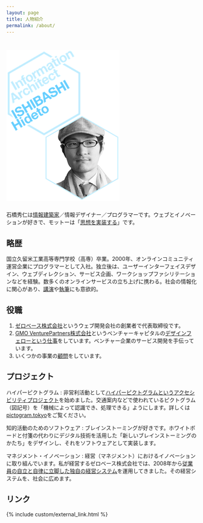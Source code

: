 ```yaml
---
layout: page
title: 人物紹介
permalink: /about/
---
```


<h1><img alt="Hideto ISHIBASHI, Information Architect" src="/images/top/eyecatcher.png" class="no-border"></h1>

石橋秀仁は[情報建築家](/blog/future-of-information-architect/)／情報デザイナー／プログラマーです。ウェブとイノベーションが好きで、モットーは「[思想を実装する](/philosophy/)」です。


## 略歴

国立久留米工業高等専門学校（高専）卒業。2000年、オンラインコミュニティ運営企業にプログラマーとして入社。独立後は、ユーザーインターフェイスデザイン、ウェブディレクション、サービス企画、ワークショップファシリテーションなどを経験。数多くのオンラインサービスの立ち上げに携わる。社会の情報化に関心があり、[講演](/speech/)や[執筆](/writing/)にも意欲的。


## 役職

1. [ゼロベース株式会社](http://zerobase.jp)というウェブ開発会社の創業者で代表取締役です。
2. [GMO VenturePartners株式会社](http://www.gmo-vp.com)というベンチャーキャピタルの[デザインフェローという仕事](/blog/design-fellow-at-venture-capital/)をしています。ベンチャー企業のサービス開発を手伝っています。
3. いくつかの事業の[顧問](/advice/)をしています。


## プロジェクト

ハイパーピクトグラム
: 非営利活動として[ハイパーピクトグラムというアクセシビリティプロジェクト](https://medium.com/@zerobase/-c239b5b80f8e)を始めました。交通案内などで使われているピクトグラム（図記号）を「機械によって認識でき、処理できる」ようにします。詳しくは[pictogram.tokyo](http://pictogram.tokyo/)をご覧ください。

知的活動のためのソフトウェア
: ブレインストーミングが好きです。ホワイトボードと付箋の代わりにデジタル技術を活用した「新しいブレインストーミングのかたち」をデザインし、それをソフトウェアとして実装します。

マネジメント・イノベーション
: 経営（マネジメント）におけるイノベーションに取り組んでいます。私が経営するゼロベース株式会社では、2008年から[従業員の自立と自律に立脚した独自の経営システム](http://zerobase.jp/blog/2010/01/post_76.html)を運用してきました。その経営システムを、社会に広めます。


## リンク

{% include custom/external_link.html %}
